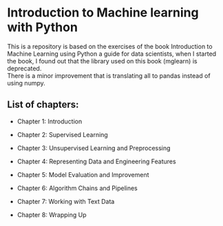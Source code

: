 # Introduction to Machine learning with Python
This is a repository is based on the exercises of the book Introduction to Machine Learning using Python a guide for data scientists, when I started the book, I found out that the library used on this book (mglearn) is deprecated. <br>
There is a minor improvement that is translating all to pandas instead of using numpy.

## List of chapters:
- Chapter 1: Introduction
- Chapter 2: Supervised Learning

- Chapter 3: Unsupervised Learning and Preprocessing
- Chapter 4: Representing Data and Engineering Features
- Chapter 5: Model Evaluation and Improvement
- Chapter 6: Algorithm Chains and Pipelines
- Chapter 7: Working with Text Data
- Chapter 8: Wrapping Up
